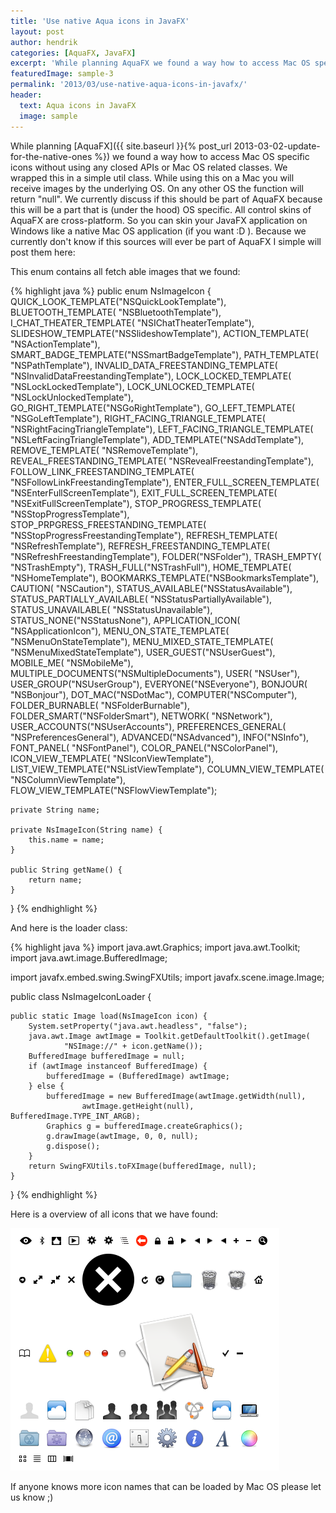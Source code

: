 ```yaml
---
title: 'Use native Aqua icons in JavaFX'
layout: post
author: hendrik
categories: [AquaFX, JavaFX]
excerpt: 'While planning AquaFX we found a way how to access Mac OS specific icons without using any closed APIs or Mac OS related classes.'
featuredImage: sample-3
permalink: '2013/03/use-native-aqua-icons-in-javafx/'
header:
  text: Aqua icons in JavaFX
  image: sample
---
```

While planning [AquaFX]({{ site.baseurl }}{% post_url 2013-03-02-update-for-the-native-ones %}) we found a way how to access Mac OS specific icons without using any closed APIs or Mac OS related classes. We wrapped this in a simple util class. While using this on a Mac you will receive images by the underlying OS. On any other OS the function will return "null". We currently discuss if this should be part of AquaFX because this will be a part that is (under the hood) OS specific. All control skins of AquaFX are cross-platform. So you can skin your JavaFX application on Windows like a native Mac OS application (if you want :D ). Because we currently don't know if this sources will ever be part of AquaFX I simple will post them here:

This enum contains all fetch able images that we found:

{% highlight java %}
public enum NsImageIcon {
    QUICK_LOOK_TEMPLATE("NSQuickLookTemplate"), BLUETOOTH_TEMPLATE(
            "NSBluetoothTemplate"), I_CHAT_THEATER_TEMPLATE(
            "NSIChatTheaterTemplate"), SLIDESHOW_TEMPLATE("NSSlideshowTemplate"), ACTION_TEMPLATE(
            "NSActionTemplate"), SMART_BADGE_TEMPLATE("NSSmartBadgeTemplate"), PATH_TEMPLATE(
            "NSPathTemplate"), INVALID_DATA_FREESTANDING_TEMPLATE(
            "NSInvalidDataFreestandingTemplate"), LOCK_LOCKED_TEMPLATE(
            "NSLockLockedTemplate"), LOCK_UNLOCKED_TEMPLATE(
            "NSLockUnlockedTemplate"), GO_RIGHT_TEMPLATE("NSGoRightTemplate"), GO_LEFT_TEMPLATE(
            "NSGoLeftTemplate"), RIGHT_FACING_TRIANGLE_TEMPLATE(
            "NSRightFacingTriangleTemplate"), LEFT_FACING_TRIANGLE_TEMPLATE(
            "NSLeftFacingTriangleTemplate"), ADD_TEMPLATE("NSAddTemplate"), REMOVE_TEMPLATE(
            "NSRemoveTemplate"), REVEAL_FREESTANDING_TEMPLATE(
            "NSRevealFreestandingTemplate"), FOLLOW_LINK_FREESTANDING_TEMPLATE(
            "NSFollowLinkFreestandingTemplate"), ENTER_FULL_SCREEN_TEMPLATE(
            "NSEnterFullScreenTemplate"), EXIT_FULL_SCREEN_TEMPLATE(
            "NSExitFullScreenTemplate"), STOP_PROGRESS_TEMPLATE(
            "NSStopProgressTemplate"), STOP_PRPGRESS_FREESTANDING_TEMPLATE(
            "NSStopProgressFreestandingTemplate"), REFRESH_TEMPLATE(
            "NSRefreshTemplate"), REFRESH_FREESTANDING_TEMPLATE(
            "NSRefreshFreestandingTemplate"), FOLDER("NSFolder"), TRASH_EMPTY(
            "NSTrashEmpty"), TRASH_FULL("NSTrashFull"), HOME_TEMPLATE(
            "NSHomeTemplate"), BOOKMARKS_TEMPLATE("NSBookmarksTemplate"), CAUTION(
            "NSCaution"), STATUS_AVAILABLE("NSStatusAvailable"), STATUS_PARTIALLY_AVAILABLE(
            "NSStatusPartiallyAvailable"), STATUS_UNAVAILABLE(
            "NSStatusUnavailable"), STATUS_NONE("NSStatusNone"), APPLICATION_ICON(
            "NSApplicationIcon"), MENU_ON_STATE_TEMPLATE(
            "NSMenuOnStateTemplate"), MENU_MIXED_STATE_TEMPLATE(
            "NSMenuMixedStateTemplate"), USER_GUEST("NSUserGuest"), MOBILE_ME(
            "NSMobileMe"), MULTIPLE_DOCUMENTS("NSMultipleDocuments"), USER(
            "NSUser"), USER_GROUP("NSUserGroup"), EVERYONE("NSEveryone"), BONJOUR(
            "NSBonjour"), DOT_MAC("NSDotMac"), COMPUTER("NSComputer"), FOLDER_BURNABLE(
            "NSFolderBurnable"), FOLDER_SMART("NSFolderSmart"), NETWORK(
            "NSNetwork"), USER_ACCOUNTS("NSUserAccounts"), PREFERENCES_GENERAL(
            "NSPreferencesGeneral"), ADVANCED("NSAdvanced"), INFO("NSInfo"), FONT_PANEL(
            "NSFontPanel"), COLOR_PANEL("NSColorPanel"), ICON_VIEW_TEMPLATE(
            "NSIconViewTemplate"), LIST_VIEW_TEMPLATE("NSListViewTemplate"), COLUMN_VIEW_TEMPLATE(
            "NSColumnViewTemplate"), FLOW_VIEW_TEMPLATE("NSFlowViewTemplate");

    private String name;

    private NsImageIcon(String name) {
        this.name = name;
    }

    public String getName() {
        return name;
    }
}
{% endhighlight %}

And here is the loader class:

{% highlight java %}
import java.awt.Graphics;
import java.awt.Toolkit;
import java.awt.image.BufferedImage;

import javafx.embed.swing.SwingFXUtils;
import javafx.scene.image.Image;

public class NsImageIconLoader {

    public static Image load(NsImageIcon icon) {
        System.setProperty("java.awt.headless", "false");
        java.awt.Image awtImage = Toolkit.getDefaultToolkit().getImage(
                "NSImage://" + icon.getName());
        BufferedImage bufferedImage = null;
        if (awtImage instanceof BufferedImage) {
            bufferedImage = (BufferedImage) awtImage;
        } else {
            bufferedImage = new BufferedImage(awtImage.getWidth(null),
                    awtImage.getHeight(null), BufferedImage.TYPE_INT_ARGB);
            Graphics g = bufferedImage.createGraphics();
            g.drawImage(awtImage, 0, 0, null);
            g.dispose();
        }
        return SwingFXUtils.toFXImage(bufferedImage, null);
    }
}
{% endhighlight %}

Here is a overview of all icons that we have found:

![native-icons](/assets/posts/guigarage-legacy/native-icons.png)

If anyone knows more icon names that can be loaded by Mac OS please let us know ;)

